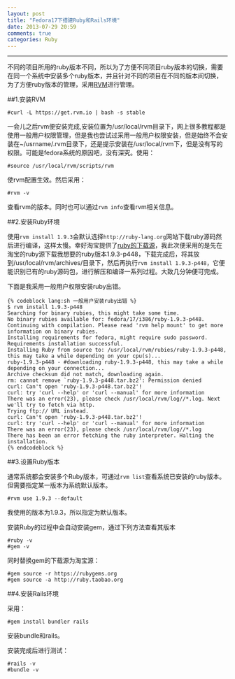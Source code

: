 ```yaml
---
layout: post
title: "Fedora17下搭建Ruby和Rails环境"
date: 2013-07-29 20:59
comments: true
categories: Ruby
---
```

---

不同的项目所用的ruby版本不同，所以为了方便不同项目ruby版本的切换，需要在同一个系统中安装多个ruby版本，并且针对不同的项目在不同的版本间切换，为了方便ruby版本的管理，采用[RVM](https://rvm.io/)进行管理。

##1.安装RVM

	#curl -L https://get.rvm.io | bash -s stable

一会儿之后rvm便安装完成,安装位置为/usr/local/rvm目录下，网上很多教程都是使用一般用户权限管理，但是我也尝试过采用一般用户权限安装，但是始终不会安装在~/usrname/.rvm目录下，还是提示安装在/usr/local/rvm下，但是没有写的权限。可能是fedora系统的原因吧，没有深究。使用：

	#source /usr/local/rvm/scripts/rvm

使rvm配置生效。然后采用：

	#rvm -v

查看rvm的版本。同时也可以通过`rvm info`查看rvm相关信息。

<!-- more -->

##2.安装Ruby环境

使用`rvm install 1.9.3`会默认选择`http://ruby-lang.org`网站下载ruby源码然后进行编译，这样太慢。幸好淘宝提供了[ruby的下载源](http://ruby.taobao.org/mirrors/ruby/)，我此次便采用的是先在淘宝的ruby源下载我想要的ruby版本1.9.3-p448，下载完成后，将其放到/usr/local/rvm/archives/目录下，然后再执行`rvm install 1.9.3-p448`，它便能识别已有的ruby源码包，进行解压和编译一系列过程。大致几分钟便可完成。

下面是我采用一般用户权限安装ruby出错。
	
	{% codeblock lang:sh 一般用户安装ruby出错 %}
	$ rvm install 1.9.3-p448
	Searching for binary rubies, this might take some time.
	No binary rubies available for: fedora/17/i386/ruby-1.9.3-p448.
	Continuing with compilation. Please read 'rvm help mount' to get more information on binary rubies.
	Installing requirements for fedora, might require sudo password.
	Requirements installation successful.
	Installing Ruby from source to: /usr/local/rvm/rubies/ruby-1.9.3-p448, this may take a while depending on your cpu(s)...
	ruby-1.9.3-p448 - #downloading ruby-1.9.3-p448, this may take a while depending on your connection...
	Archive checksum did not match, downloading again.
	rm: cannot remove `ruby-1.9.3-p448.tar.bz2': Permission denied
	curl: Can't open 'ruby-1.9.3-p448.tar.bz2'!
	curl: try 'curl --help' or 'curl --manual' for more information
	There was an error(23), please check /usr/local/rvm/log//*.log. Next we'll try to fetch via http.
	Trying ftp:// URL instead.
	curl: Can't open 'ruby-1.9.3-p448.tar.bz2'!
	curl: try 'curl --help' or 'curl --manual' for more information
	There was an error(23), please check /usr/local/rvm/log//*.log
	There has been an error fetching the ruby interpreter. Halting the installation.
	{% endcodeblock %}


##3.设置Ruby版本

通常系统都会安装多个Ruby版本，可通过`rvm list`查看系统已安装的ruby版本。但需要指定某一版本为系统默认版本。

	#rvm use 1.9.3 --default

我使用的版本为1.9.3，所以指定为默认版本。

安装Ruby的过程中会自动安装gem，通过下列方法查看其版本

	#ruby -v
	#gem -v

同时替换gem的下载源为淘宝源：

	#gem source -r https://rubygems.org
	#gem source -a http://ruby.taobao.org

##4.安装Rails环境

采用：

	#gem install bundler rails

安装bundle和rails。

安装完成后进行测试：

	#rails -v
	#bundle -v
